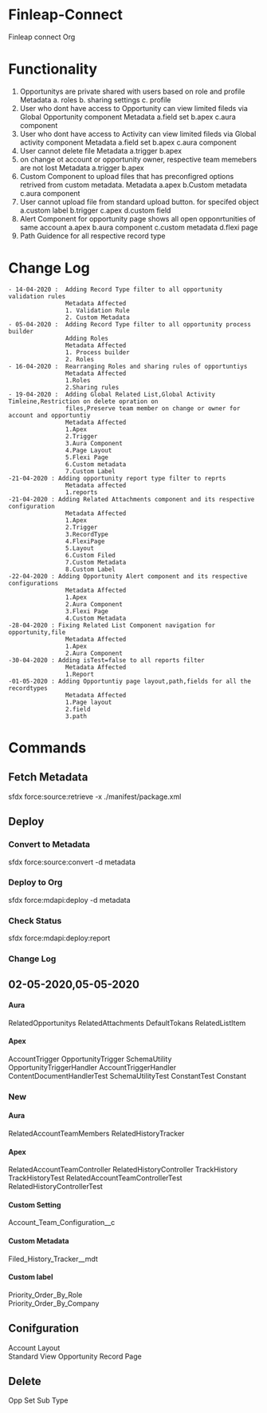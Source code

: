 # Finleap-Connect
Finleap connect Org

# Functionality 

1. Opportunitys are private shared with users based on role and profile
    Metadata
    a. roles
    b. sharing settings
    c. profile
2. User who dont have access to Opportunity can view limited fileds via Global Opportunity component
    Metadata
    a.field set
    b.apex
    c.aura component
3. User who dont have access to Activity can view limited fileds via Global activity component
    Metadata
    a.field set
    b.apex
    c.aura component
4. User cannot delete file 
    Metadata
    a.trigger
    b.apex
5. on change ot account or opportunity owner, respective team memebers are not lost
    Metadata
    a.trigger
    b.apex
6. Custom Component to upload files that has preconfigred options retrived from custom metadata.
    Metadata
    a.apex
    b.Custom metadata
    c.aura component
7. User cannot upload file from standard upload button. for specifed object
    a.custom label
    b.trigger
    c.apex
    d.custom field
8. Alert Component for opportunity page shows all open opponrtunities of same account 
    a.apex
    b.aura component
    c.custom metadata
    d.flexi page
9. Path Guidence for all respective record type

# Change Log
    - 14-04-2020 :  Adding Record Type filter to all opportunity validation rules
                    Metadata Affected
                    1. Validation Rule
                    2. Custom Metadata
    - 05-04-2020 :  Adding Record Type filter to all opportunity process builder 
                    Adding Roles
                    Metadata Affected
                    1. Process builder
                    2. Roles
    - 16-04-2020 :  Rearranging Roles and sharing rules of opportuntiys
                    Metadata Affected
                    1.Roles
                    2.Sharing rules
    - 19-04-2020 :  Adding Global Related List,Global Activity Timleine,Restriction on delete opration on 
                    files,Preserve team member on change or owner for account and opportuntiy
                    Metadata Affected
                    1.Apex
                    2.Trigger
                    3.Aura Component
                    4.Page Layout
                    5.Flexi Page
                    6.Custom metadata
                    7.Custom Label
    -21-04-2020 : Adding opportunity report type filter to reprts
                    Metadata affected
                    1.reports
    -21-04-2020 : Adding Related Attachments component and its respective configuration
                    Metadata Affected
                    1.Apex
                    2.Trigger
                    3.RecordType
                    4.FlexiPage
                    5.Layout
                    6.Custom Filed
                    7.Custom Metadata
                    8.Custom Label
    -22-04-2020 : Adding Opportunity Alert component and its respective configurations
                    Metadata Affected
                    1.Apex
                    2.Aura Component
                    3.Flexi Page
                    4.Custom Metadata
    -28-04-2020 : Fixing Related List Component navigation for opportunity,file
                    Metadata Affected
                    1.Apex
                    2.Aura Component
    -30-04-2020 : Adding isTest=false to all reports filter
                    Metadata Affected
                    1.Report
    -01-05-2020 : Adding Opportuntiy page layout,path,fields for all the recordtypes
                    Metadata Affected
                    1.Page layout
                    2.field
                    3.path 



# Commands
## Fetch Metadata
sfdx force:source:retrieve -x ./manifest/package.xml 

## Deploy
### Convert to Metadata
sfdx force:source:convert -d metadata
### Deploy to Org
sfdx force:mdapi:deploy -d metadata  
### Check Status
sfdx force:mdapi:deploy:report 




### Change Log
##  02-05-2020,05-05-2020
#### Aura
RelatedOpportunitys
RelatedAttachments
DefaultTokans
RelatedListItem



#### Apex
AccountTrigger
OpportunityTrigger
SchemaUtility
OpportunityTriggerHandler
AccountTriggerHandler
ContentDocumentHandlerTest
SchemaUtilityTest
ConstantTest
Constant
### New
#### Aura
RelatedAccountTeamMembers
RelatedHistoryTracker
#### Apex
RelatedAccountTeamController
RelatedHistoryController
TrackHistory
TrackHistoryTest
RelatedAccountTeamControllerTest
RelatedHistoryControllerTest

#### Custom Setting
Account_Team_Configuration__c
#### Custom Metadata
Filed_History_Tracker__mdt

#### Custom label
Priority_Order_By_Role	
Priority_Order_By_Company	



## Conifguration
Account Layout	
Standard View Opportunity Record Page

## Delete
Opp Set Sub Type						
